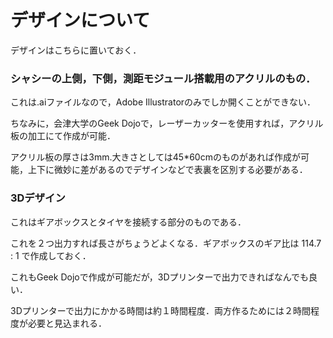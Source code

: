 # デザインについて

デザインはこちらに置いておく．

### シャシーの上側，下側，測距モジュール搭載用のアクリルのもの．

これは.aiファイルなので，Adobe Illustratorのみでしか開くことができない．

ちなみに，会津大学のGeek Dojoで，レーザーカッターを使用すれば，アクリル板の加工にて作成が可能．

アクリル板の厚さは3mm.大きさとしては45*60cmのものがあれば作成が可能，上下に微妙に差があるのでデザインなどで表裏を区別する必要がある．

### 3Dデザイン
これはギアボックスとタイヤを接続する部分のものである．

これを２つ出力すれば長さがちょうどよくなる．ギアボックスのギア比は 114.7 : 1
で作成しておく．

これもGeek Dojoで作成が可能だが，3Dプリンターで出力できればなんでも良い．

3Dプリンターで出力にかかる時間は約１時間程度．両方作るためには２時間程度が必要と見込まれる．